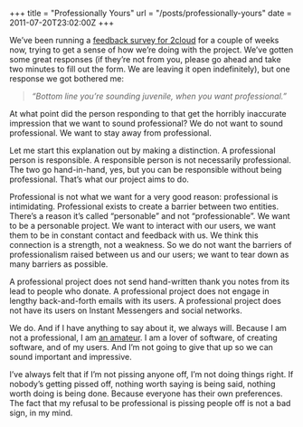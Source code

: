 +++
title = "Professionally Yours"
url = "/posts/professionally-yours"
date = 2011-07-20T23:02:00Z
+++

We’ve been running a [feedback survey for 2cloud](https://spreadsheets.google.com/spreadsheet/viewform?hl=en_US&formkey=dFV5bXBDMzk2OTFVNFRsX0RYLXRKYWc6MQ#gid=0 "2cloud Feedback Survey on Google Docs") for a couple of weeks now, trying to get a sense of how we’re doing with the project. We’ve gotten some great responses (if they’re not from you, please go ahead and take two minutes to fill out the form. We are leaving it open indefinitely), but one response we got bothered me:

> _“Bottom line you’re sounding juvenile, when you want professional.”_

At what point did the person responding to that get the horribly inaccurate impression that we want to sound professional? We do not want to sound professional. We want to stay away from professional.

Let me start this explanation out by making a distinction. A professional person is responsible. A responsible person is not necessarily professional. The two go hand-in-hand, yes, but you can be responsible without being professional. That’s what our project aims to do.

Professional is not what we want for a very good reason: professional is intimidating. Professional exists to create a barrier between two entities. There’s a reason it’s called “personable” and not “professionable”. We want to be a personable project. We want to interact with our users, we want them to be in constant contact and feedback with us. We think this connection is a strength, not a weakness. So we do not want the barriers of professionalism raised between us and our users; we want to tear down as many barriers as possible.

A professional project does not send hand-written thank you notes from its lead to people who donate. A professional project does not engage in lengthy back-and-forth emails with its users. A professional project does not have its users on Instant Messengers and social networks.

We do. And if I have anything to say about it, we always will. Because I am not a professional, I am [an amateur](http://www.etymonline.com/index.php?term=amateur "Etymology of amateur"). I am a lover of software, of creating software, and of my users. And I’m not going to give that up so we can sound important and impressive.

I’ve always felt that if I’m not pissing anyone off, I’m not doing things right. If nobody’s getting pissed off, nothing worth saying is being said, nothing worth doing is being done. Because everyone has their own preferences. The fact that my refusal to be professional is pissing people off is not a bad sign, in my mind.

